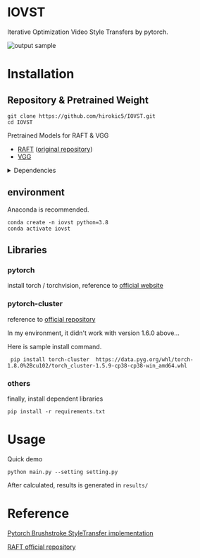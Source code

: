 # IOVST
Iterative Optimization Video Style Transfers by pytorch.

![output sample](samples/demo/output.gif)
# Installation
## Repository & Pretrained Weight
```
git clone https://github.com/hirokic5/IOVST.git
cd IOVST
```
Pretrained Models for RAFT & VGG
- [RAFT](https://drive.google.com/drive/folders/1sWDsfuZ3Up38EUQt7-JDTT1HcGHuJgvT?usp=sharing) ([original repository](https://github.com/princeton-vl/RAFT.git))
- [VGG](https://github.com/ftokarev/tf-vgg-weights/raw/master/vgg19_weights_normalized.h5) 

<details>
<summary> Dependencies </summary>

- PyTorch (>= 1.8.2)
- torchvision
- pytorch_cluster (**==1.5.9**)
- tqdm
- opencv-contrib
</details>

## environment
Anaconda is recommended.

```
conda create -n iovst python=3.8
conda activate iovst
```

## Libraries
### pytorch
install torch / torchvision, reference to [official website](https://pytorch.org/get-started/locally/)

### pytorch-cluster
reference to [official repository](https://github.com/rusty1s/pytorch_cluster)

In my environment, it didn't work with version 1.6.0 above...

Here is sample install command. 
```
 pip install torch-cluster  https://data.pyg.org/whl/torch-1.8.0%2Bcu102/torch_cluster-1.5.9-cp38-cp38-win_amd64.whl
```
### others
finally, install dependent libraries
```
pip install -r requirements.txt
```

# Usage
Quick demo
```
python main.py --setting setting.py
```
After calculated, results is generated in ```results/```

# Reference
[Pytorch Brushstroke StyleTransfer implementation](https://github.com/justanhduc/brushstroke-parameterized-style-transfer)

[RAFT official repository](https://github.com/princeton-vl/RAFT)